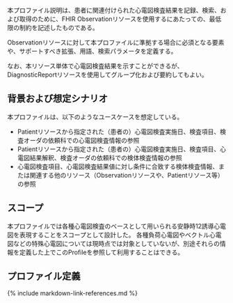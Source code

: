 本プロファイル説明は、患者に関連付けられた心電図検査結果を記録、検索、および取得のために、FHIR Observationリソースを使用するにあたっての、最低限の制約を記述したものである。

Observationリソースに対して本プロファイルに準拠する場合に必須となる要素や、サポートすべき拡張、用語、検索パラメータを定義する。

なお、本リソース単体で心電図検査結果を示すことができるが、DiagnosticReportリソースを使用してグループ化および要約してもよい。

## 背景および想定シナリオ

本プロファイルは、以下のようなユースケースを想定している。

 - Patientリソースから指定された（患者の）心電図検査実施日、検査項目、検査オーダの依頼科での心電図検査情報の参照
 - Patientリソースから指定された（患者の）心電図検査実施日、検査項目、心電図結果解釈、検査オーダの依頼科での検体検査情報の参照
 - 心電図検査項目、心電図検査結果値に対し条件に合致する検体検査情報、または関連する他のリソース（Observationリソースや、Patientリソース等）の参照

## スコープ

 本プロファイルでは各種心電図検査のベースとして用いられる安静時12誘導心電図を表現することをスコープとして設計した。
 各種負荷心電図やベクトル心電図などの特殊心電図については現時点では対象としていないが、別途それらの情報を定義した上でこのProfileを参照して利用することはできる。

## プロファイル定義

{% include markdown-link-references.md %}